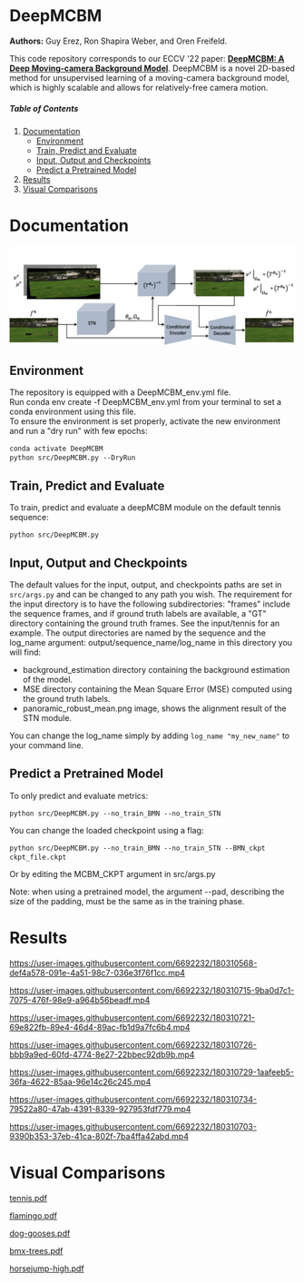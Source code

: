 # DeepMCBM

**Authors:** Guy Erez, Ron Shapira Weber, and Oren Freifeld.

This code repository corresponds to our ECCV '22 paper: [**DeepMCBM: A Deep Moving-camera Background Model**](https://arxiv.org/abs/2209.07923).
DeepMCBM is a novel 2D-based method for unsupervised learning of a moving-camera background model, which is highly scalable and allows for relatively-free camera motion.


##### Table of Contents  
1. [Documentation](#Documentation)
   * [Environment](#Environment)
   * [Train, Predict and Evaluate](#Train-Predict-and-Evaluate)
   * [Input, Output and Checkpoints](#Input,-Output-and-Checkpoints)
   * [Predict a Pretrained Model](#Predict-a-Pretrained-Model)
1. [Results](#Results)
3. [Visual Comparisons](#Visual-Comparisons)



# Documentation   
 
 <img src = "https://github.com/BGU-CS-VIL/DeepMCBM/blob/main/imgs/pipeline.png?raw=true" width=900>

## Environment
The repository is equipped with a DeepMCBM_env.yml file.  
Run conda env create -f DeepMCBM_env.yml from your terminal to set a conda environment using this file.     
To ensure the environment is set properly, activate the new environment and run a "dry run" with few epochs:
```
conda activate DeepMCBM
python src/DeepMCBM.py --DryRun
```
## Train, Predict and Evaluate  
To train, predict and evaluate a deepMCBM module on the default tennis sequence:
```
python src/DeepMCBM.py 
```
## Input, Output and Checkpoints 
The default values for the input, output, and checkpoints paths are set in ```src/args.py``` and can be changed to any path you wish. The requirement for the input directory is to have the following subdirectories: "frames" include the sequence frames, and if ground truth labels are available, a "GT" directory containing the ground truth frames. See the input/tennis for an example. The output directories are named by the sequence and the log_name argument: output/sequence_name/log_name in this directory you will find:
- background_estimation directory containing the background estimation of the model.  
- MSE directory containing the Mean Square Error (MSE) computed using the ground truth labels. 
- panoramic_robust_mean.png image, shows the alignment result of the STN module.

You can change the log_name simply by adding ```log_name "my_new_name"``` to your command line.   

## Predict a Pretrained Model
To only predict and evaluate metrics:
```
python src/DeepMCBM.py --no_train_BMN --no_train_STN 
```
You can change the loaded checkpoint using a flag: 
```
python src/DeepMCBM.py --no_train_BMN --no_train_STN --BMN_ckpt ckpt_file.ckpt  
```
Or by editing the MCBM_CKPT argument in src/args.py  

Note: when using a pretrained model, the argument --pad, describing the size of the padding, must be the same as in the training phase.

# Results

https://user-images.githubusercontent.com/6692232/180310568-def4a578-091e-4a51-98c7-036e3f76f1cc.mp4

https://user-images.githubusercontent.com/6692232/180310715-9ba0d7c1-7075-476f-98e9-a964b56beadf.mp4

https://user-images.githubusercontent.com/6692232/180310721-69e822fb-89e4-46d4-89ac-fb1d9a7fc6b4.mp4

https://user-images.githubusercontent.com/6692232/180310726-bbb9a9ed-60fd-4774-8e27-22bbec92db9b.mp4

https://user-images.githubusercontent.com/6692232/180310729-1aafeeb5-36fa-4622-85aa-96e14c26c245.mp4

https://user-images.githubusercontent.com/6692232/180310734-79522a80-47ab-4391-8339-927953fdf779.mp4

https://user-images.githubusercontent.com/6692232/180310703-9390b353-37eb-41ca-802f-7ba4ffa42abd.mp4

# Visual Comparisons 
[tennis.pdf](https://github.com/BGU-CS-VIL/DeepMCBM/files/9315725/tennis.pdf)

[flamingo.pdf](https://github.com/BGU-CS-VIL/DeepMCBM/files/9315795/flamingo.pdf)

[dog-gooses.pdf](https://github.com/BGU-CS-VIL/DeepMCBM/files/9315794/dog-gooses.pdf)

[bmx-trees.pdf](https://github.com/BGU-CS-VIL/DeepMCBM/files/9315796/bmx-trees.pdf)

[horsejump-high.pdf](https://github.com/BGU-CS-VIL/DeepMCBM/files/9315798/horsejump-high.pdf)
